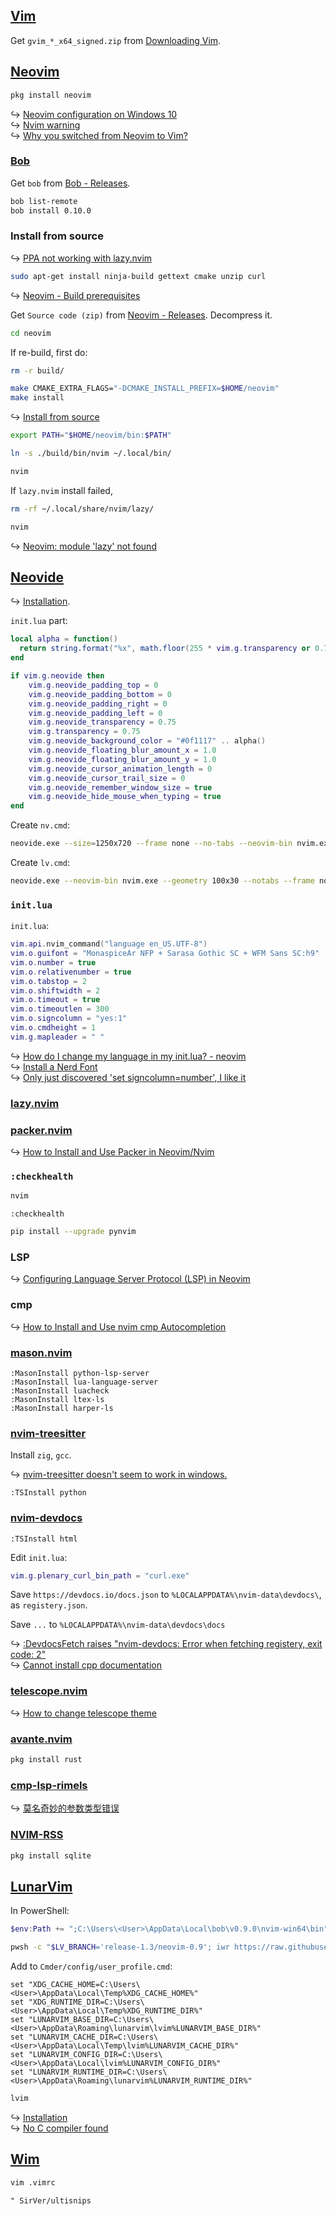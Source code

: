 ## [Vim](https://www.vim.org)

Get `gvim_*_x64_signed.zip` from [Downloading Vim](https://www.vim.org/download.php).

## [Neovim](https://neovim.io)

```sh
pkg install neovim
```

↪ [Neovim configuration on Windows 10](https://jdhao.github.io/2018/11/15/neovim_configuration_windows/)  
↪ [Nvim warning](https://github.com/LunarWatcher/auto-pairs#nvim-warning)  
↪ [Why you switched from Neovim to Vim?](https://www.reddit.com/r/vim/comments/16cdbyd/why_you_switched_from_neovim_to_vim/)

### [Bob](https://github.com/MordechaiHadad/bob)

Get `bob` from [Bob - Releases](https://github.com/MordechaiHadad/bob/releases).

```sh
bob list-remote
bob install 0.10.0
```

### Install from source

<!-- --8<-- [start:ubuntu-22-arm] -->
↪ [PPA not working with lazy.nvim](https://www.reddit.com/r/neovim/comments/166fpfb/ppa_not_working_with_lazynvim/)

```sh
sudo apt-get install ninja-build gettext cmake unzip curl
```

↪ [Neovim - Build prerequisites](https://github.com/neovim/neovim/blob/master/BUILD.md#build-prerequisites)

Get `Source code (zip)` from [Neovim - Releases](https://github.com/neovim/neovim/releases). Decompress it.

```sh
cd neovim
```

If re-build, first do:

```sh
rm -r build/
```

```sh
make CMAKE_EXTRA_FLAGS="-DCMAKE_INSTALL_PREFIX=$HOME/neovim"
make install
```

↪ [Install from source](https://github.com/neovim/neovim/blob/master/INSTALL.md#install-from-source)

```sh
export PATH="$HOME/neovim/bin:$PATH"
```

```sh
ln -s ./build/bin/nvim ~/.local/bin/
```

```sh
nvim
```

If `lazy.nvim` install failed,

```sh
rm -rf ~/.local/share/nvim/lazy/
```

```sh
nvim
```

↪ [Neovim: module 'lazy' not found](https://stackoverflow.com/questions/77510936/neovim-module-lazy-not-found/77825709)
<!-- --8<-- [end:ubuntu-22-arm] -->

## [Neovide](https://neovide.dev)

↪ [Installation](https://neovide.dev/installation.html).

`init.lua` part:

```lua
local alpha = function()
  return string.format("%x", math.floor(255 * vim.g.transparency or 0.75))
end

if vim.g.neovide then
    vim.g.neovide_padding_top = 0
    vim.g.neovide_padding_bottom = 0
    vim.g.neovide_padding_right = 0
    vim.g.neovide_padding_left = 0
    vim.g.neovide_transparency = 0.75
    vim.g.transparency = 0.75
    vim.g.neovide_background_color = "#0f1117" .. alpha()
    vim.g.neovide_floating_blur_amount_x = 1.0
    vim.g.neovide_floating_blur_amount_y = 1.0
    vim.g.neovide_cursor_animation_length = 0
    vim.g.neovide_cursor_trail_size = 0
    vim.g.neovide_remember_window_size = true
    vim.g.neovide_hide_mouse_when_typing = true
end
```

Create `nv.cmd`:

```sh
neovide.exe --size=1250x720 --frame none --no-tabs --neovim-bin nvim.exe -- -u "init.lua" %*
```

Create `lv.cmd`:

```sh
neovide.exe --neovim-bin nvim.exe --geometry 100x30 --notabs --frame none -- -u "%LUNARVIM_BASE_DIR%\init.lua" %*
```

### `init.lua`

`init.lua`:

```lua
vim.api.nvim_command("language en_US.UTF-8")
vim.o.guifont = "MonaspiceAr NFP + Sarasa Gothic SC + WFM Sans SC:h9"
vim.o.number = true
vim.o.relativenumber = true
vim.o.tabstop = 2
vim.o.shiftwidth = 2
vim.o.timeout = true
vim.o.timeoutlen = 300
vim.o.signcolumn = "yes:1"
vim.o.cmdheight = 1
vim.g.mapleader = " "
```

↪ [How do I change my language in my init.lua? - neovim](https://vi.stackexchange.com/questions/36426/how-do-i-change-my-language-in-my-init-lua-neovim)  
↪ [Install a Nerd Font](https://www.lunarvim.org/docs/installation/post-install#install-a-nerd-font)  
↪ [Only just discovered 'set signcolumn=number', I like it](https://www.reddit.com/r/neovim/comments/neaeej/only_just_discovered_set_signcolumnnumber_i_like/)

### [lazy.nvim](https://github.com/folke/lazy.nvim)

### [packer.nvim](https://github.com/wbthomason/packer.nvim)

↪ [How to Install and Use Packer in Neovim/Nvim](https://linovox.com/install-and-use-packer-in-neovim/)

### `:checkhealth`

```sh
nvim
```

```
:checkhealth
```

```sh
pip install --upgrade pynvim
```

### LSP

↪ [Configuring Language Server Protocol (LSP) in Neovim](https://linovox.com/configuring-language-server-protocol-lsp-in-neovim/)

### cmp

↪ [How to Install and Use nvim cmp Autocompletion](https://linovox.com/install-and-use-nvim-cmp/)

### [mason.nvim](https://github.com/williamboman/mason.nvim)

```
:MasonInstall python-lsp-server
:MasonInstall lua-language-server
:MasonInstall luacheck
:MasonInstall ltex-ls
:MasonInstall harper-ls
```

### [nvim-treesitter](https://github.com/nvim-treesitter/nvim-treesitter)

Install `zig`, `gcc`.

↪ [nvim-treesitter doesn't seem to work in windows.](https://github.com/nvim-treesitter/nvim-treesitter/issues/2135  )

```
:TSInstall python
```

### [nvim-devdocs](https://github.com/luckasRanarison/nvim-devdocs)

```
:TSInstall html
```

Edit `init.lua`:

```lua
vim.g.plenary_curl_bin_path = "curl.exe"
```

Save `https://devdocs.io/docs.json` to `%LOCALAPPDATA%\nvim-data\devdocs\`, as `registery.json`.

Save `...` to `%LOCALAPPDATA%\nvim-data\devdocs\docs`

↪ [:DevdocsFetch raises "nvim-devdocs: Error when fetching registery, exit code: 2"](https://github.com/luckasRanarison/nvim-devdocs/issues/31)  
↪ [Cannot install cpp documentation](https://github.com/luckasRanarison/nvim-devdocs/issues/71)

### [telescope.nvim](https://github.com/nvim-telescope/telescope.nvim)

↪ [How to change telescope theme](https://github.com/LazyVim/LazyVim/discussions/1127)

### [avante.nvim](https://github.com/yetone/avante.nvim)

```sh
pkg install rust
```

### [cmp-lsp-rimels](https://github.com/liubianshi/cmp-lsp-rimels)

↪ [莫名奇妙的参数类型错误](https://github.com/liubianshi/cmp-lsp-rimels/issues/1)

### [NVIM-RSS](https://github.com/EMPAT94/nvim-rss)

```sh
pkg install sqlite
```

## [LunarVim](https://www.lunarvim.org/)

In PowerShell:

```powershell
$env:Path += ";C:\Users\<User>\AppData\Local\bob\v0.9.0\nvim-win64\bin"
```

```sh
pwsh -c "$LV_BRANCH='release-1.3/neovim-0.9'; iwr https://raw.githubusercontent.com/LunarVim/LunarVim/release-1.3/neovim-0.9/utils/installer/install.ps1 -UseBasicParsing | iex"
```

Add to `Cmder/config/user_profile.cmd`:

```
set "XDG_CACHE_HOME=C:\Users\<User>\AppData\Local\Temp%XDG_CACHE_HOME%"
set "XDG_RUNTIME_DIR=C:\Users\<User>\AppData\Local\Temp%XDG_RUNTIME_DIR%"
set "LUNARVIM_BASE_DIR=C:\Users\<User>\AppData\Roaming\lunarvim\lvim%LUNARVIM_BASE_DIR%"
set "LUNARVIM_CACHE_DIR=C:\Users\<User>\AppData\Local\Temp\lvim%LUNARVIM_CACHE_DIR%"
set "LUNARVIM_CONFIG_DIR=C:\Users\<User>\AppData\Local\lvim%LUNARVIM_CONFIG_DIR%"
set "LUNARVIM_RUNTIME_DIR=C:\Users\<User>\AppData\Roaming\lunarvim%LUNARVIM_RUNTIME_DIR%"
```

```sh
lvim
```

↪ [Installation](https://www.lunarvim.org/docs/installation)  
↪ [No C compiler found](https://github.com/LunarVim/Neovim-from-scratch/issues/274#issuecomment-1364584526)

## [Wim](https://github.com/wolandark/wim)

```sh
vim .vimrc
```

```
" SirVer/ultisnips
```